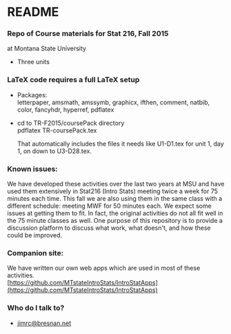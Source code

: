 # README #


### Repo of Course materials for Stat 216, Fall 2015 ###
 at Montana State University

*  Three units

### LaTeX code requires a full LaTeX setup ###

* Packages:  
  letterpaper, amsmath, amssymb, graphicx, ifthen, comment, natbib, color, fancyhdr, hyperref, pdflatex

* cd to TR-F2015/coursePack directory  
  pdflatex TR-coursePack.tex  

  That automatically includes the files it needs like U1-D1.tex for unit 1, day 1, on down to U3-D28.tex.

### Known issues:  
  We have developed these activities over the last two years at MSU and have used them extensively in Stat216 (Intro Stats) meeting twice a week for 75 minutes each time.  This fall we are also using them in the same class with a different schedule: meeting MWF for 50 minutes each. We expect some issues at getting them to fit.  In fact, the original activities do not all fit well in the 75 minute classes as well.  One purpose of this repository is to provide a discussion platform to discuss what work, what doesn't, and how these could be improved.

### Companion site:  
  We have written our own web apps which are used in most of these activities.  
   [https://github.com/MTstateIntroStats/IntroStatApps](https://github.com/MTstateIntroStats/IntroStatApps)

### Who do I talk to? ###

* jimrc@bresnan.net  